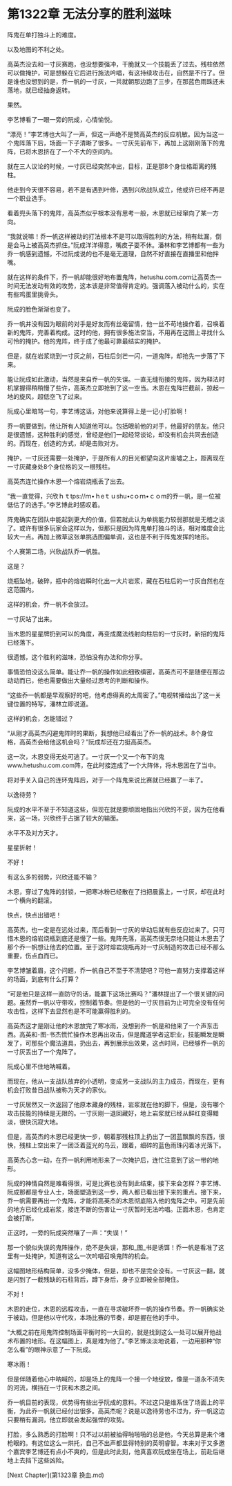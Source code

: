 # 第1322章 无法分享的胜利滋味

阵鬼在单打独斗上的难度。

以及地图的不利之处。

高英杰没去和一寸灰赛跑，也没想要强冲，干脆就又一个技能丢了过去。残柱依然可以做掩护，可是想躲在它后进行施法吟唱，有这持续攻击在，自然是不行了。但是谁也没想到的是，乔一帆的一寸灰，一共就朝那边跑了三步，在那蓝色雨珠还未落地，就已经抽身返转。

果然。

李艺博看了一眼一旁的阮成，心情愉悦。

“漂亮！”李艺博也大叫了一声，但这一声绝不是赞高英杰的反应机敏。因为当这一个鬼阵落下后，场面一下子清晰了很多。一寸灰先前布下，再加上这刚刚落下的鬼阵，已将木恩挤在了一个不大的空间内。

就在三人议论的时候，一寸灰已经突然冲出，目标，正是那8个身位格距离的残柱。

他走到今天很不容易，若不是有遇到叶修，遇到兴欣战队成立，他或许已经不再是一个职业选手。

看着兜头落下的鬼阵，高英杰似乎根本没有思考一般，木恩就已经窜向了某一方向。

“我就说嘛！乔一帆这样被动的打法根本不是可以取得胜利的方法，稍有纰漏，倒是会马上被高英杰抓住。”阮成洋洋得意，嘴皮子耍不休。潘林和李艺博都有一些为乔一帆感到遗憾，不过阮成说的也不是毫无道理，自然不好直接在直播里和他拌嘴。

就在这样的条件下，乔一帆却能很好地布置鬼阵，hetushu.com.com让高英杰一时间无法发动有效的攻势，这本该是非常值得肯定的。强调落入被动什么的，实在有些鸡蛋里挑骨头。

阮成的脸色渐渐也变了。

乔一帆并没有因为眼前的对手是好友而有丝毫留情，他一丝不苟地操作着，召唤着新的鬼阵，完善着构成。这时的他，拥有很多施法空当，不用再在这图上寻找什么可怜的掩护。他的鬼阵，终于成了他最可靠最结实的掩护。

但是，就在岩浆烧到一寸灰之前，石柱后剑芒一闪，一道鬼阵，却抢先一步落了下来。

能让阮成如此激动，当然是来自乔一帆的失误。一直无缝衔接的鬼阵，因为释法时机掌握得稍稍慢了些许，高英杰立即抢到了这一空当。木恩在鬼阵拦截前，掠起一地的旋风，超低空飞了过来。

阮成心里暗骂一句，李艺博这话，对他来说算得上是一记小打脸啊！

乔一帆要做到，他让所有人知道他可以。包括眼前他的对手，他最好的朋友。他只是很遗憾，这种胜利的感觉，曾经是他们一起经常谈论，却没有机会共同去创造的。而现在，创造的方式，却是击败对方。

掩护，一寸灰还需要一处掩护，于是所有人的目光都望向这片废墟之上，距离现在一寸灰藏身处8个身位格的又一根残柱。

高英杰连忙操作木恩一个熔岩烧瓶丢了出去。

“我一直觉得，兴欣ｈｔtps://ｍ•ｈeｔｕshu•cｏｍ•ｃｏm的乔一帆，是一位被低估了的选手。”李艺博此时感叹着。

阵鬼确实在团队中能起到更大的价值，但若就此认为单挑能力较弱那就是无稽之谈了。或许有很多玩家会这样以为，但那只是因为阵鬼单打独斗的话，相对难度会比较大一点。再加上微草这张单挑选图偏单调，这也是不利于阵鬼发挥的地形。

个人赛第二场，兴欣战队乔一帆胜。

这是？

烧瓶坠地，破碎，瓶中的熔岩瞬时化出一大片岩浆，藏在石柱后的一寸灰自然也在这范围内。

这样的机会，乔一帆不会放过。

一寸灰站了出来。

当木恩的星星牌扔到可以的角度，再变成魔法线射向柱后的一寸灰时，新招的鬼阵已经落下。

很遗憾，这个胜利的滋味，恐怕没有办法和你分享。

事情恐怕没这么简单。能让乔一帆的操作如此细致缜密，高英杰可不是随便在那边动动而已，他也需要做出大量经过思考的判断和操作。

“这些乔一帆都是早观察好的吧，他考虑得真的太周密了。”电视转播给出了这一关键位置的特写，潘林立即说道。

这样的机会，怎能错过？

“从刚才高英杰闪避鬼阵时的果断，我想他已经看出了乔一帆的战术。8个身位格，高英杰会给他这机会吗？”阮成却还在力挺高英杰。

这一次，木恩变得无处可逃了。一寸灰一个又一个布下的鬼www.hetushu.com.com阵，在此时接连成了一个大阵体，将木恩困在了当中。

将对手关入自己的连环鬼阵后，对于一个阵鬼来说比赛就已经赢了一半了。

以逸待劳？

阮成的水平不至于不知道这些，但现在就是要顽固地指出兴欣的不妥，因为在他看来，这一场，兴欣终于占据了较大的输面。

水平不及对方天才。

星星折射！

不好！

有这么多的弱势，兴欣还能不输？

木恩，穿过了鬼阵的封锁，一把寒冰粉已经散在了扫把晨露上，一寸灰，却在此时一个横向的翻滚。

快点，快点出错吧！

高英杰，也一定是在远处过来，而后看到一寸灰的举动后就有些反应过来了。只可惜木恩的熔岩烧瓶到底还是慢了一些。鬼阵先落，高英杰很无奈地只能让木恩去了那个乔一帆想让他去的位置。至于这时熔岩烧瓶再对一寸灰制造的攻击已经不那么重要，伤点血而已。

李艺博皱着眉，这个问题，乔一帆自己不至于不清楚吧？可他一直努力支撑着这样的场面，到底有什么打算？

“可是他只是这样一直防守的话，能赢下这场比赛吗？”潘林提出了一个很关键的问题。虽然乔一帆以守带攻，控制着节奏。但是他的一寸灰目前为止可完全没有任何攻击性，这样下去显然也是不可能赢得胜利的。

高英杰这才是刚让他的木恩放完了寒冰雨，没想到乔一帆是和他来了一个声东击西。高英和-图-书杰慌忙操作木恩再出攻击，但是魔道学者这职业，技能瞬发是瞬发了，可那些个魔法道具，扔出去，再到展示出效果，这点时间，已经够乔一帆的一寸灰丢出了一个鬼阵了。

阮成心里不住地呐喊着。

而现在，他从一支战队放弃的小透明，变成另一支战队的主力成员，而现在，更有机会打败昔日战队被称为天才的家伙。

一寸灰居然又一次返回了他原本藏身的残柱，岩浆就在他的脚下，但是，没有哪个攻击技能的持续是无限的。一寸灰刚一退回藏好，地上岩浆就已经从鲜红变得黯淡，很快沉寂大地。

但是，高英杰的木恩已经更快一步，朝着那残柱顶上扔出了一团蓝飘飘的东西，很快，残柱上空出来了一团泛着蓝光的乌云，跟着，细碎的蓝色雨珠闪着冰光落下。

高英杰心念一动，在乔一帆利用地形来了一次掩护后，连忙注意到了这一带的地形。

阮成的神情自然是难看得很，可是比赛也没有到此结束，接下来会怎样？李艺博、阮成那都是专业人士，场面塑造到这一步，两人都已看出接下来的重点。接下来，乔一帆需要再出一个鬼阵，才能将高英杰的木恩彻底陷入他的鬼阵之中。可是先前的地方已经化成岩浆，接连不断的伤害让一寸灰暂时无法吟唱。正面木恩，也肯定会被打断。

正这时，一旁的阮成突然嚷了一声：“失误！”

那一个貌似失误的鬼阵操作，绝不是失误，那和_图_书是诱饵！乔一帆是看准了这里有一处掩护，知道有这么一次吟唱召唤鬼阵的机会。

这幅图地形结构简单，没多少掩体，但是，却也不是完全没有。一寸灰这一翻，就是闪到了一截残缺的石柱背后，蹲下身后，身子立即被全部掩住。

不对！

木恩的走位，木恩的远程攻击，一直在寻求破坏乔一帆的操作节奏。乔一帆确实处于被动，但是他以守代攻，本场比赛的节奏，却是握在他的手中。

“大概之前在用鬼阵控制场面平衡时的一大目的，就是找到这么一处可以展开他战术布置的地形。在这幅图上，真是难为他了。”李艺博淡淡地说着，一边用那种“你怎么看”的眼神示意了一下阮成。

寒冰雨！

但是伴随着他心中呐喊的，却是场上的鬼阵一个接一个地绽放，像是一道永不消失的河流，横挡在一寸灰和木恩之间。

乔一帆目前的表现，优势得有些出乎阮成的意料。不过这只是维系住了场面上的平衡，为此乔一帆就已经付出很多。高英杰呢？说是以逸待劳也不过为，乔一帆这边只要稍有漏洞，他立即就会发起强悍的攻势。

打脸，多么熟悉的打脸啊！只不过以前被抽得啪啪啪的总是他，今天总算是来个堵枪眼的。有这位这么一烘托，自己不出声都显得特别的英明睿智。本来对于又多邀个嘉宾李艺博还有点小不爽的，但是此时此刻，他真喜欢阮成坐在场上，前赴后继地上去挡下这些凶险。



[Next Chapter](第1323章 换血.md)